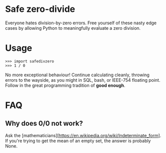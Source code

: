 Safe zero-divide
================

Everyone hates division-by-zero errors. Free yourself
of these nasty edge cases by allowing Python to meaningfully
evaluate a zero division.

Usage
=====

```
>>> import safedivzero
>>> 1 / 0
```

No more exceptional behaviour! Continue calculating cleanly,
throwing errors to the wayside, as you might in SQL, bash,
or IEEE-754 floating point. Follow in the great programming
tradition of **good enough**.

FAQ
===

Why does 0/0 not work?
----------------------

Ask the [mathematicians][https://en.wikipedia.org/wiki/Indeterminate_form]. If you're trying to get the mean
of an empty set, the answer is probably None.
